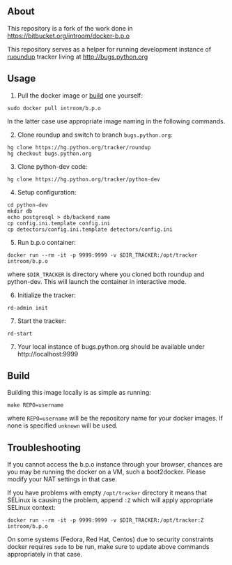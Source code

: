 About
------
This repository is a fork of the work done in https://bitbucket.org/introom/docker-b.p.o

This repository serves as a helper for running development instance of
[ruoundup](http://roundup-tracker.org/) tracker living at http://bugs.python.org


Usage
------

1. Pull the docker image or [build](#build) one yourself:

  ```
  sudo docker pull introom/b.p.o
  ```

  In the latter case use appropriate image naming in the following commands.

2. Clone roundup and switch to branch `bugs.python.org`:

  ```
  hg clone https://hg.python.org/tracker/roundup
  hg checkout bugs.python.org
  ```

3. Clone python-dev code:

  ```
  hg clone https://hg.python.org/tracker/python-dev
  ```

4. Setup configuration:

  ```
  cd python-dev
  mkdir db
  echo postgresql > db/backend_name
  cp config.ini.template config.ini
  cp detectors/config.ini.template detectors/config.ini
  ```

5. Run b.p.o container:

  ```
  docker run --rm -it -p 9999:9999 -v $DIR_TRACKER:/opt/tracker introom/b.p.o
  ```

  where `$DIR_TRACKER` is directory where you cloned both roundup and python-dev.
  This will launch the container in interactive mode.

6. Initialize the tracker:

  ```
  rd-admin init
  ```

7. Start the tracker:

  ```
  rd-start
  ```

7. Your local instance of bugs.python.org should be available under http://localhost:9999


Build
------

Building this image locally is as simple as running:

```
make REPO=username
```

where `REPO=username` will be the repository name for your docker images.  If none
is specified `unknown` will be used.


Troubleshooting
------

If you cannot access the b.p.o instance through your browser, chances are you
may be running the docker on a VM, such a boot2docker. Please modify your NAT
settings in that case.

If you have problems with empty `/opt/tracker` directory it means that SELinux
is causing the problem, append `:Z` which will apply appropriate SELinux context:

```
docker run --rm -it -p 9999:9999 -v $DIR_TRACKER:/opt/tracker:Z introom/b.p.o
```

On some systems (Fedora, Red Hat, Centos) due to security constraints docker
requires `sudo` to be run, make sure to update above commands appropriately in
that case.
